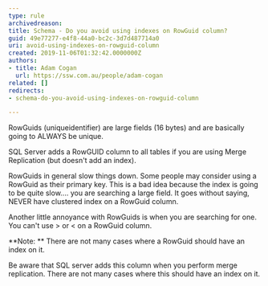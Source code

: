 ```yaml
---
type: rule
archivedreason: 
title: Schema - Do you avoid using indexes on RowGuid column?
guid: 49e77277-e4f8-44a0-bc2c-3d7d487714a0
uri: avoid-using-indexes-on-rowguid-column
created: 2019-11-06T01:32:42.0000000Z
authors:
- title: Adam Cogan
  url: https://ssw.com.au/people/adam-cogan
related: []
redirects:
- schema-do-you-avoid-using-indexes-on-rowguid-column

---
```


RowGuids (uniqueidentifier) are large fields (16 bytes) and are basically going to ALWAYS be unique.


SQL Server adds a RowGUID column to all tables if you are using Merge Replication (but doesn't add an index).

RowGuids in general slow things down. Some people may consider using a RowGuid as their primary key. This is a bad idea because the index is going to be quite slow.... you are searching a large field. It goes without saying, NEVER have clustered index on a RowGuid column.


<!--endintro-->

Another little annoyance with RowGuids is when you are searching for one. You can't use &gt; or &lt; on a RowGuid column.

**Note: ** There are not many cases where a RowGuid should have an index on it.

Be aware that SQL server adds this column when you perform merge replication. There are not many cases where this should have an index on it.
